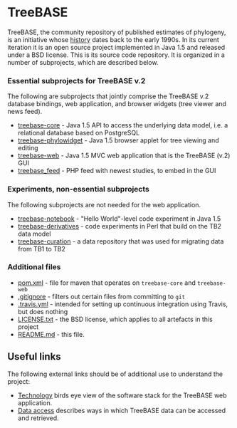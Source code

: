 TreeBASE
========

TreeBASE, the community repository of published estimates of phylogeny, is an initiative whose 
[history](https://treebase.org/treebase-web/about.html) dates back to the early 1990s. In its current iteration it is an open source 
project implemented in Java 1.5 and released under a BSD license. This is its source code repository. It is organized in a number of 
subprojects, which are described below.

### Essential subprojects for TreeBASE v.2

The following are subprojects that jointly comprise the TreeBASE v.2 database bindings, web application, and browser widgets 
(tree viewer and news feed).

- [treebase-core](treebase-core) - Java 1.5 API to access the underlying data model, i.e. a relational database based on PostgreSQL
- [treebase-phylowidget](treebase-phylowidget) - Java 1.5 browser applet for tree viewing and editing
- [treebase-web](treebase-web) - Java 1.5 MVC web application that is the TreeBASE (v.2) GUI
- [treebase_feed](treebase_feed) - PHP feed with newest studies, to embed in the GUI

### Experiments, non-essential subprojects

The following subprojects are not needed for the web application.

- [treebase-notebook](treebase-notebook) - "Hello World"-level code experiment in Java 1.5
- [treebase-derivatives](treebase-derivatives) - code experiments in Perl that build on the TB2 data model
- [treebase-curation](treebase-curation) - a data repository that was used for migrating data from TB1 to TB2

### Additional files

- [pom.xml](pom.xml) - file for maven that operates on `treebase-core` and `treebase-web`
- [.gitignore](.gitignore) - filters out certain files from committing to `git`
- [.travis.yml](.travis.yml) - intended for setting up continuous integration using Travis, but does nothing
- [LICENSE.txt](LICENSE.txt) - the BSD license, which applies to all artefacts in this project
- [README.md](README.md) - this file.

Useful links
------------

The following external links should be of additional use to understand the project:

- [Technology](https://treebase.org/treebase-web/technology.html) birds eye view of the software stack for the TreeBASE web application.
- [Data access](https://treebase.org/treebase-web/urlAPI.html) describes ways in which TreeBASE data can be accessed and retrieved.

